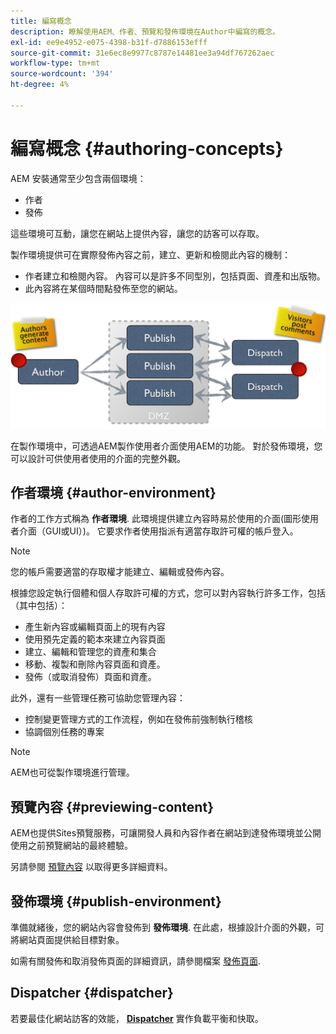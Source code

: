 ```yaml
---
title: 編寫概念
description: 瞭解使用AEM、作者、預覽和發佈環境在Author中編寫的概念。
exl-id: ee9e4952-e075-4398-b31f-d7886153efff
source-git-commit: 31e6ec8e9977c8787e14481ee3a94df767262aec
workflow-type: tm+mt
source-wordcount: '394'
ht-degree: 4%

---
```


# 編寫概念 {#authoring-concepts}

AEM 安裝通常至少包含兩個環境：

* 作者
* 發佈

這些環境可互動，讓您在網站上提供內容，讓您的訪客可以存取。

製作環境提供可在實際發佈內容之前，建立、更新和檢閱此內容的機制：

* 作者建立和檢閱內容。 內容可以是許多不同型別，包括頁面、資產和出版物。
* 此內容將在某個時間點發佈至您的網站。

![作者、發佈者和Dispatcher圖](/help/sites-cloud/authoring/assets/author-publish.png)

在製作環境中，可透過AEM製作使用者介面使用AEM的功能。 對於發佈環境，您可以設計可供使用者使用的介面的完整外觀。

## 作者環境 {#author-environment}

作者的工作方式稱為 **作者環境**. 此環境提供建立內容時易於使用的介面(圖形使用者介面（GUI或UI）)。 它要求作者使用指派有適當存取許可權的帳戶登入。

>[!NOTE]
>
>您的帳戶需要適當的存取權才能建立、編輯或發佈內容。

根據您設定執行個體和個人存取許可權的方式，您可以對內容執行許多工作，包括（其中包括）：

* 產生新內容或編輯頁面上的現有內容
* 使用預先定義的範本來建立內容頁面
* 建立、編輯和管理您的資產和集合
* 移動、複製和刪除內容頁面和資產。
* 發佈（或取消發佈）頁面和資產。

此外，還有一些管理任務可協助您管理內容：

* 控制變更管理方式的工作流程，例如在發佈前強制執行稽核
* 協調個別任務的專案

>[!NOTE]
>
>AEM也可從製作環境進行管理。

## 預覽內容 {#previewing-content}

AEM也提供Sites預覽服務，可讓開發人員和內容作者在網站到達發佈環境並公開使用之前預覽網站的最終體驗。

另請參閱 [預覽內容](/help/sites-cloud/authoring/fundamentals/previewing-content.md) 以取得更多詳細資料。

## 發佈環境 {#publish-environment}

準備就緒後，您的網站內容會發佈到 **發佈環境**. 在此處，根據設計介面的外觀，可將網站頁面提供給目標對象。

如需有關發佈和取消發佈頁面的詳細資訊，請參閱檔案 [發佈頁面](/help/sites-cloud/authoring/fundamentals/publishing-pages.md).

## Dispatcher {#dispatcher}

若要最佳化網站訪客的效能， **[Dispatcher](/help/implementing/dispatcher/overview.md)** 實作負載平衡和快取。
